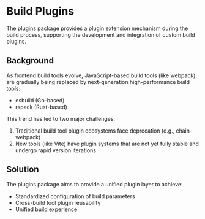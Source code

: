 # Build Plugins

The plugins package provides a plugin extension mechanism during the build process, supporting the development and integration of custom build plugins.

## Background

As frontend build tools evolve, JavaScript-based build tools (like webpack) are gradually being replaced by next-generation high-performance build tools:
- esbuild (Go-based)
- rspack (Rust-based)

This trend has led to two major challenges:
1. Traditional build tool plugin ecosystems face deprecation (e.g., chain-webpack)
2. New tools (like Vite) have plugin systems that are not yet fully stable and undergo rapid version iterations

## Solution

The plugins package aims to provide a unified plugin layer to achieve:
- Standardized configuration of build parameters
- Cross-build tool plugin reusability
- Unified build experience
